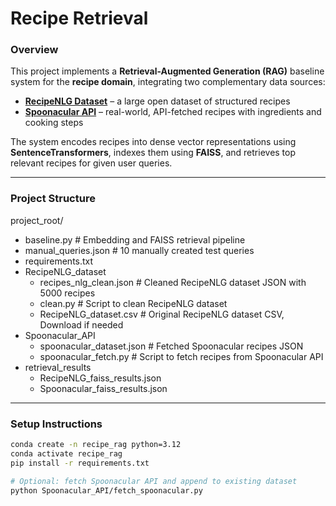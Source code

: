 # Recipe Retrieval

### Overview
This project implements a **Retrieval-Augmented Generation (RAG)** baseline system for the **recipe domain**, integrating two complementary data sources:

- **[RecipeNLG Dataset](https://www.kaggle.com/code/paultimothymooney/explore-recipe-nlg-dataset/input)** – a large open dataset of structured recipes  
- **[Spoonacular API](https://spoonacular.com/food-api)** – real-world, API-fetched recipes with ingredients and cooking steps  

The system encodes recipes into dense vector representations using **SentenceTransformers**, indexes them using **FAISS**, and retrieves top relevant recipes for given user queries.

---

### Project Structure

project_root/
- baseline.py  # Embedding and FAISS retrieval pipeline
- manual_queries.json # 10 manually created test queries
- requirements.txt
- RecipeNLG_dataset
    - recipes_nlg_clean.json # Cleaned RecipeNLG dataset JSON with 5000 recipes
    - clean.py # Script to clean RecipeNLG dataset
    - RecipeNLG_dataset.csv # Original RecipeNLG dataset CSV, Download if needed
- Spoonacular_API
    - spoonacular_dataset.json # Fetched Spoonacular recipes JSON
    - spoonacular_fetch.py # Script to fetch recipes from Spoonacular API
- retrieval_results
    - RecipeNLG_faiss_results.json
    - Spoonacular_faiss_results.json

---

### Setup Instructions
```bash
conda create -n recipe_rag python=3.12
conda activate recipe_rag
pip install -r requirements.txt

# Optional: fetch Spoonacular API and append to existing dataset
python Spoonacular_API/fetch_spoonacular.py
```

